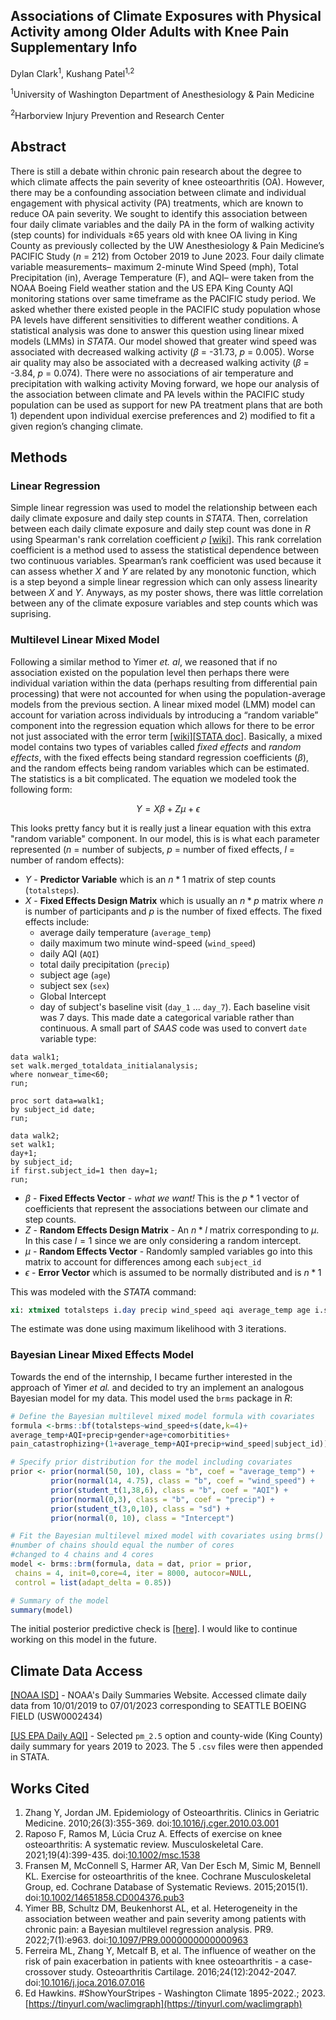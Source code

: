 


## **Associations of Climate Exposures with Physical Activity among Older Adults with Knee Pain Supplementary Info** 
Dylan Clark<sup>1</sup>, Kushang Patel<sup>1,2</sup> 

<sup>1</sup>University of Washington Department of Anesthesiology & Pain Medicine 

<sup>2</sup>Harborview Injury Prevention and Research Center

## Abstract 
There is still a debate within chronic pain research about the degree to which climate affects the pain severity of knee osteoarthritis (OA). However, there may be a confounding association between climate and individual engagement with physical activity (PA) treatments, which are known to reduce OA pain severity. We sought to identify this association between four daily climate variables and  the daily PA in the form of walking activity (step counts) for individuals ≥65 years old with knee OA living in King County as previously collected by the UW Anesthesiology & Pain Medicine’s PACIFIC Study ($n$ = 212) from October 2019 to June 2023. Four daily climate variable measurements– maximum 2-minute Wind Speed (mph), Total Precipitation (in), Average Temperature (F), and AQI– were taken from the NOAA Boeing Field weather station and the US EPA King County AQI monitoring stations over same timeframe as the PACIFIC study period. We asked whether there existed people in the PACIFIC study population whose PA levels have different sensitivities to different weather conditions. A statistical analysis was done to answer this question using linear mixed models (LMMs) in *STATA*. Our model showed that greater wind speed was associated with decreased walking activity ($\beta$ = -31.73, $p$ = 0.005). Worse air quality may also be associated with a decreased walking activity ($\beta$ = -3.84, $p$ = 0.074). There were no associations of air temperature and precipitation with walking activity Moving forward, we hope our analysis of the association between climate and PA levels within the PACIFIC study population can be used as support for new PA treatment plans that are both 1) dependent upon individual exercise preferences and 2) modified to fit a given region’s changing climate.

## Methods

### Linear Regression

Simple linear regression was used to model the relationship between each daily climate exposure and daily step counts in *STATA*. Then, correlation between each daily climate exposure and daily step count was done in *R* using Spearman's rank correlation coefficient $\rho$ [[wiki]](https://en.wikipedia.org/wiki/Spearman's_rank_correlation_coefficient). This rank correlation coefficient is a method used to assess the statistical dependence between two continuous variables. Spearman’s rank coefficient was used because it can assess whether $X$ and $Y$ are related by any monotonic function, which is a step beyond a simple linear regression which can only assess linearity between $X$ and $Y$. Anyways, as my poster shows, there was little correlation between any of the climate exposure variables and step counts which was suprising.

### Multilevel Linear Mixed Model

Following a similar method to Yimer *et. al*, we reasoned that if no association existed on the population level then perhaps there were individual variation within the data (perhaps resulting from differential pain processing) that were not accounted for when using the population-average models from the previous section. A linear mixed model (LMM) model can account for variation across individuals by introducing a “random variable” component into the regression equation which allows for there to be error not just associated with the error term [[wiki]](https://en.wikipedia.org/wiki/Mixed_model)[[STATA doc]](https://www.stata.com/bookstore/pdf/xt_xtmixed.pdf). Basically, a mixed model contains two types of variables called *fixed effects* and *random effects*, with the fixed effects being standard regression coefficients ($\beta$), and the random effects being random variables which can be estimated. The statistics is a bit complicated. The equation we modeled took the following form:

$$Y = X\beta + Z\mu + \epsilon$$

This looks pretty fancy but it is really just a linear equation with this extra "random variable" component. In our model, this is is what each parameter represented ($n$ = number of subjects, $p$ = number of fixed effects, $l$ = number of random effects):

 - $Y$ - **Predictor Variable** which is an $n * 1$ matrix of step counts (`totalsteps`).
 - $X$ - **Fixed Effects Design Matrix** which is usually an $n * p$ matrix where $n$ is number of participants and $p$ is the number of fixed effects. The fixed effects include:
	 - average daily temperature (`average_temp`)
	 - daily maximum two minute wind-speed (`wind_speed`)
	 - daily AQI (`AQI`)
	 - total daily precipitation (`precip`)
	 - subject age (`age`)
	 - subject sex (`sex`)
 	 - Global Intercept
	 - day of subject's baseline visit (`day_1` ... `day_7`). Each baseline visit was 7 days. This made date a categorical variable rather than continuous. A small part of *SAAS* code was used to convert `date` variable type:
 ```saas
data walk1;
set walk.merged_totaldata_initialanalysis;
where nonwear_time<60;
run;
 
proc sort data=walk1;
by subject_id date;
run;
 
data walk2;
set walk1;
day+1;
by subject_id;
if first.subject_id=1 then day=1;
run;
```	

-  $\beta$ - **Fixed Effects Vector** - *what we want!* This is the $p * 1$ vector of coefficients that represent the associations between our climate and step counts.
- $Z$ - **Random Effects Design Matrix** -  An $n * l$ matrix corresponding to $\mu$. In this case $l = 1$ since we are only considering a random intercept.
- $\mu$ - **Random Effects Vector** - Randomly sampled variables go into this matrix to account for differences among each `subject_id`
- $\epsilon$ - **Error Vector** which is assumed to be normally distributed and is $n * 1$

This was modeled with the *STATA* command: 
```stata
xi: xtmixed totalsteps i.day precip wind_speed aqi average_temp age i.sex subject_id:
``` 

The estimate was done using maximum likelihood with 3 iterations. 

### Bayesian Linear Mixed Effects Model

Towards the end of the internship, I became further interested in the approach of Yimer *et al.* and decided to try an implement an analogous  Bayesian model for my data. This model used the ``brms`` package in *R*:

```r
# Define the Bayesian multilevel mixed model formula with covariates
formula <-brms::bf(totalsteps~wind_speed+s(date,k=4)+
average_temp+AQI+precip+gender+age+comorbitities+
pain_catastrophizing+(1+average_temp+AQI+precip+wind_speed|subject_id))

# Specify prior distribution for the model including covariates
prior <- prior(normal(50, 10), class = "b", coef = "average_temp") +
         prior(normal(14, 4.75), class = "b", coef = "wind_speed") +
         prior(student_t(1,38,6), class = "b", coef = "AQI") +
         prior(normal(0,3), class = "b", coef = "precip") +
         prior(student_t(3,0,10), class = "sd") +
         prior(normal(0, 10), class = "Intercept")

# Fit the Bayesian multilevel mixed model with covariates using brms()
#number of chains should equal the number of cores
#changed to 4 chains and 4 cores
model <- brms::brm(formula, data = dat, prior = prior,
 chains = 4, init=0,core=4, iter = 8000, autocor=NULL,
 control = list(adapt_delta = 0.85))

# Summary of the model
summary(model)
```
The initial posterior predictive check is [[here]](https://ibb.co/yRJJPpx). I would like to continue working on this model in the future.

## Climate Data Access
[[NOAA ISD]](https://www.ncei.noaa.gov/cdo-web/search?datasetid=GHCND) - NOAA's Daily Summaries Website. Accessed climate daily data from 10/01/2019 to 07/01/2023 corresponding to SEATTLE BOEING FIELD (USW0002434)

[[US EPA Daily AQI]](https://www.epa.gov/outdoor-air-quality-data/air-quality-index-daily-values-report) - Selected `pm_2.5` option and county-wide (King County) daily summary for years 2019 to 2023. The 5 `.csv` files were then appended in STATA.

## Works Cited 
1.  Zhang Y, Jordan JM. Epidemiology of Osteoarthritis. Clinics in Geriatric Medicine. 2010;26(3):355-369. doi:[10.1016/j.cger.2010.03.001](https://doi.org/10.1016/j.cger.2010.03.001)  
2.  Raposo F, Ramos M, Lúcia Cruz A. Effects of exercise on knee osteoarthritis: A systematic review. Musculoskeletal Care. 2021;19(4):399-435. doi:[10.1002/msc.1538](https://doi.org/10.1002/msc.1538)
3.  Fransen M, McConnell S, Harmer AR, Van Der Esch M, Simic M, Bennell KL. Exercise for osteoarthritis of the knee. Cochrane Musculoskeletal Group, ed. Cochrane Database of Systematic Reviews. 2015;2015(1). doi:[10.1002/14651858.CD004376.pub3](https://doi.org/10.1002/14651858.CD004376.pub3)
4. Yimer BB, Schultz DM, Beukenhorst AL, et al. Heterogeneity in the association between weather and pain severity among patients with chronic pain: a Bayesian multilevel regression analysis. PR9. 2022;7(1):e963. doi:[10.1097/PR9.0000000000000963](https://doi.org/10.1097/PR9.0000000000000963)
5.  Ferreira ML, Zhang Y, Metcalf B, et al. The influence of weather on the risk of pain exacerbation in patients with knee osteoarthritis - a case-crossover study. Osteoarthritis Cartilage. 2016;24(12):2042-2047. doi:[10.1016/j.joca.2016.07.016](https://doi.org/10.1016/j.joca.2016.07.016)
6. Ed Hawkins. #ShowYourStripes - Washington Climate 1895-2022.; 2023. [https://tinyurl.com/waclimgraph](https://tinyurl.com/waclimgraph)

